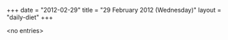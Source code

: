+++
date = "2012-02-29"
title = "29 February 2012 (Wednesday)"
layout = "daily-diet"
+++

\<no entries\>